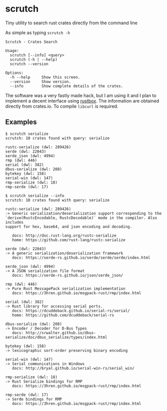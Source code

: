 # scrutch
Tiny utility to search rust crates directly from the command line

As simple as typing `scrutch -h`
```
Scrutch - Crates Search

Usage:
  scrutch [--info] <query>
  scrutch (-h | --help)
  scrutch --version

Options:
  -h --help     Show this screen.
  --version     Show version.
  --info        Show complete details of the crates.
```

The software was a very fastly made hack, but I am using it and I plan to implement a decent interface using [rustbox](https://github.com/gchp/rustbox).
The information are obtained directly from crates.io. To compile `libcurl` is required.

## Examples

```
$ scrutch serialize
scrutch: 10 crates found with query: serialize

rustc-serialize (dwl: 289426)
serde (dwl: 22043)
serde_json (dwl: 4994)
rmp (dwl: 446)
serial (dwl: 382)
dbus-serialize (dwl: 208)
bytekey (dwl: 158)
serial-win (dwl: 147)
rmp-serialize (dwl: 18)
rmp-serde (dwl: 17)
```

```
$ scrutch serialize --info
scrutch: 10 crates found with query: serialize

rustc-serialize (dwl: 289426)
-> Generic serialization/deserialization support corresponding to the
`derive(RustcEncodable, RustcDecodable)` mode in the compiler. Also includes
support for hex, base64, and json encoding and decoding.

   docs: http://doc.rust-lang.org/rustc-serialize
   home: https://github.com/rust-lang/rustc-serialize

serde (dwl: 22043)
-> A generic serialization/deserialization framework
   docs: https://serde-rs.github.io/serde/serde/serde/index.html

serde_json (dwl: 4994)
-> A JSON serialization file format
   docs: https://serde-rs.github.io/json/serde_json/

rmp (dwl: 446)
-> Pure Rust MessagePack serialization implementation
   docs: https://3hren.github.io/msgpack-rust/rmp/index.html

serial (dwl: 382)
-> Rust library for accessing serial ports.
   docs: https://dcuddeback.github.io/serial-rs/serial/
   home: https://github.com/dcuddeback/serial-rs

dbus-serialize (dwl: 208)
-> Encoder / Decoder for D-Bus Types
   docs: http://srwalter.github.io/dbus-serialize/doc/dbus_serialize/types/index.html

bytekey (dwl: 158)
-> lexicographic sort-order preserving binary encoding

serial-win (dwl: 147)
-> Serial communications in Windows
   docs: http://bryal.github.io/serial-win-rs/serial_win/

rmp-serialize (dwl: 18)
-> Rust Serialize bindings for RMP
   docs: https://3hren.github.io/msgpack-rust/rmp/index.html

rmp-serde (dwl: 17)
-> Serde bindings for RMP
   docs: https://3hren.github.io/msgpack-rust/rmp/index.html
```